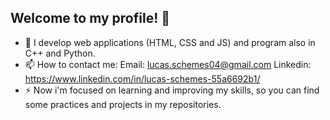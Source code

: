 ## Welcome to my profile! 👋

- 🌱 I develop web applications (HTML, CSS and JS) and program also in C++ and Python.
- 📫 How to contact me:
  Email: lucas.schemes04@gmail.com
  Linkedin: https://www.linkedin.com/in/lucas-schemes-55a6692b1/
- ⚡ Now i'm focused on learning and improving my skills, so you can find some practices and projects in my repositories.

